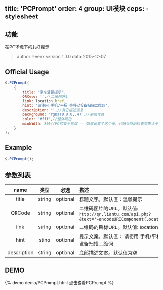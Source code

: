 title: 'PCPrompt'
order: 4
group: UI模块
deps:
    - stylesheet
---

## 功能

在PC环境下的友好提示

> author leeenx
> version 1.0.0
> data: 2015-12-07

## Official Usage

```javascript
$.PCPrompt(
    {
        title: "京东温馨提示",
        QRCode: '',//二维码URL
        link: location.href,
        hint: '请使用 手机/平板 等移动设备扫描二维码',
        description: '',//其它描述信息
        background: 'rgba(0,0,0,.4)',//蒙层背景
        color: '#fff',//整体颜色
        minWidth: 800//PC的最少宽度 -- 如果设置了这个值，代码会自动检查如果大于这个值，蒙层会自动显示
    }
);
```

## Example

```javascript
$.PCPrompt();
```

## 参数列表

| name | 类型 | 必选 | 描述 |
| :----: | :----: | :----: | :---- |
| title | string | optional | 标题文字。默认值：温馨提示 |
| QRCode | string | optional | 二维码图片的URL。默认值: <br /> `http://qr.liantu.com/api.php?&text='+encodeURIComponent(location.href)` |
| link | string | optional | 二维码的目标URL。默认值: location.href |
| hint | sting | optional | 提示文案。默认值： 请使用 手机/平板 等移动设备扫描二维码|
| description | string | optional | 底部描述文案。默认值为空|


## DEMO

{% demo demo/PCPrompt.html 点击查看PCPrompt %}

